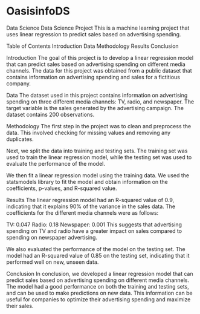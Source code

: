 # OasisinfoDS
Data Science
Data Science Project
This is a machine learning project that uses linear regression to predict sales based on advertising spending.

Table of Contents
Introduction
Data
Methodology
Results
Conclusion

Introduction
The goal of this project is to develop a linear regression model that can predict sales based on advertising spending on different media channels. The data for this project was obtained from a public dataset that contains information on advertising spending and sales for a fictitious company.

Data
The dataset used in this project contains information on advertising spending on three different media channels: TV, radio, and newspaper. The target variable is the sales generated by the advertising campaign. The dataset contains 200 observations.

Methodology
The first step in the project was to clean and preprocess the data. This involved checking for missing values and removing any duplicates.

Next, we split the data into training and testing sets. The training set was used to train the linear regression model, while the testing set was used to evaluate the performance of the model.

We then fit a linear regression model using the training data. We used the statsmodels library to fit the model and obtain information on the coefficients, p-values, and R-squared value.

Results
The linear regression model had an R-squared value of 0.9, indicating that it explains 90% of the variance in the sales data. The coefficients for the different media channels were as follows:

TV: 0.047
Radio: 0.18
Newspaper: 0.001
This suggests that advertising spending on TV and radio have a greater impact on sales compared to spending on newspaper advertising.

We also evaluated the performance of the model on the testing set. The model had an R-squared value of 0.85 on the testing set, indicating that it performed well on new, unseen data.

Conclusion
In conclusion, we developed a linear regression model that can predict sales based on advertising spending on different media channels. The model had a good performance on both the training and testing sets, and can be used to make predictions on new data. This information can be useful for companies to optimize their advertising spending and maximize their sales.
